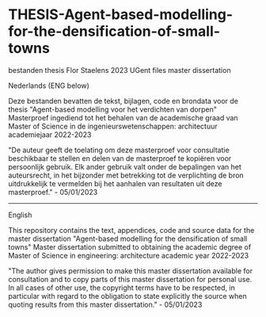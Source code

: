 # THESIS-Agent-based-modelling-for-the-densification-of-small-towns
bestanden thesis Flor Staelens 2023 UGent
files master dissertation 

Nederlands (ENG below)

Deze bestanden bevatten de tekst, bijlagen, code en brondata voor de thesis "Agent-based modelling voor het verdichten van dorpen"
Masterproef ingediend tot het behalen van de academische graad van Master of Science in de ingenieurswetenschappen: architectuur
academiejaar 2022-2023

"De auteur geeft de toelating om deze masterproef voor consultatie beschikbaar te stellen en delen van de masterproef te kopiëren voor persoonlijk gebruik.
Elk ander gebruik valt onder de bepalingen van het auteursrecht, in het bijzonder met betrekking tot de verplichting de bron uitdrukkelijk te vermelden bij het aanhalen van resultaten uit deze masterproef." - 05/01/2023

_________________________________________________________________________________________________________________________________________________________________________

English

This repository contains the text, appendices, code and source data for the master dissertation "Agent-based modelling for the densification of small towns"
Master dissertation submitted to obtaining the academic degree of Master of Science in engineering: architecture
academic year 2022-2023

"The author gives permission to make this master dissertation available for consultation and to copy parts of this master dissertation for personal use. 
In all cases of other use, the copyright terms have to be respected, in particular with regard to the obligation to state explicitly the source when quoting results from this master dissertation." - 05/01/2023
